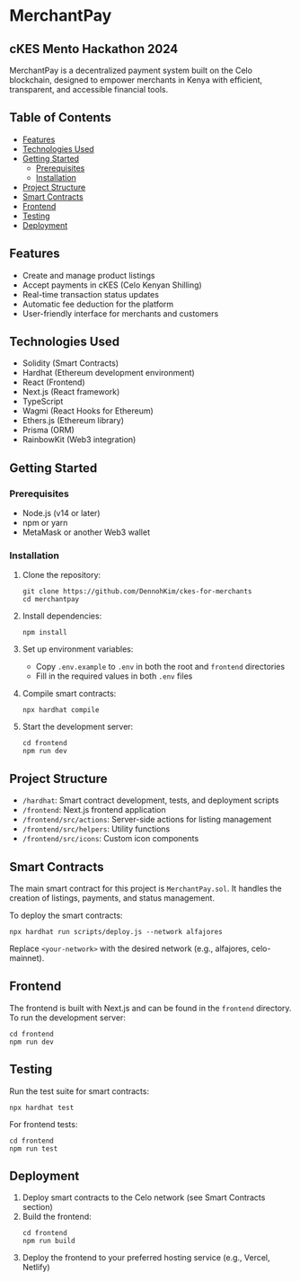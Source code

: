 

# MerchantPay

## cKES Mento Hackathon 2024

MerchantPay is a decentralized payment system built on the Celo blockchain, designed to empower merchants in Kenya with efficient, transparent, and accessible financial tools.

## Table of Contents

- [Features](#features)
- [Technologies Used](#technologies-used)
- [Getting Started](#getting-started)
  - [Prerequisites](#prerequisites)
  - [Installation](#installation)
- [Project Structure](#project-structure)
- [Smart Contracts](#smart-contracts)
- [Frontend](#frontend)
- [Testing](#testing)
- [Deployment](#deployment)

## Features

- Create and manage product listings
- Accept payments in cKES (Celo Kenyan Shilling)
- Real-time transaction status updates
- Automatic fee deduction for the platform
- User-friendly interface for merchants and customers

## Technologies Used

- Solidity (Smart Contracts)
- Hardhat (Ethereum development environment)
- React (Frontend)
- Next.js (React framework)
- TypeScript
- Wagmi (React Hooks for Ethereum)
- Ethers.js (Ethereum library)
- Prisma (ORM)
- RainbowKit (Web3 integration)

## Getting Started

### Prerequisites

- Node.js (v14 or later)
- npm or yarn
- MetaMask or another Web3 wallet

### Installation

1. Clone the repository:
   ```
   git clone https://github.com/DennohKim/ckes-for-merchants
   cd merchantpay
   ```

2. Install dependencies:
   ```
   npm install
   ```

3. Set up environment variables:
   - Copy `.env.example` to `.env` in both the root and `frontend` directories
   - Fill in the required values in both `.env` files

4. Compile smart contracts:
   ```
   npx hardhat compile
   ```

5. Start the development server:
   ```
   cd frontend
   npm run dev
   ```

## Project Structure

- `/hardhat`: Smart contract development, tests, and deployment scripts
- `/frontend`: Next.js frontend application
- `/frontend/src/actions`: Server-side actions for listing management
- `/frontend/src/helpers`: Utility functions
- `/frontend/src/icons`: Custom icon components

## Smart Contracts

The main smart contract for this project is `MerchantPay.sol`. It handles the creation of listings, payments, and status management.

To deploy the smart contracts:

```
npx hardhat run scripts/deploy.js --network alfajores
```

Replace `<your-network>` with the desired network (e.g., alfajores, celo-mainnet).

## Frontend

The frontend is built with Next.js and can be found in the `frontend` directory. To run the development server:

```
cd frontend
npm run dev
```

## Testing

Run the test suite for smart contracts:

```
npx hardhat test
```

For frontend tests:

```
cd frontend
npm run test
```

## Deployment

1. Deploy smart contracts to the Celo network (see Smart Contracts section)
2. Build the frontend:
   ```
   cd frontend
   npm run build
   ```
3. Deploy the frontend to your preferred hosting service (e.g., Vercel, Netlify)



